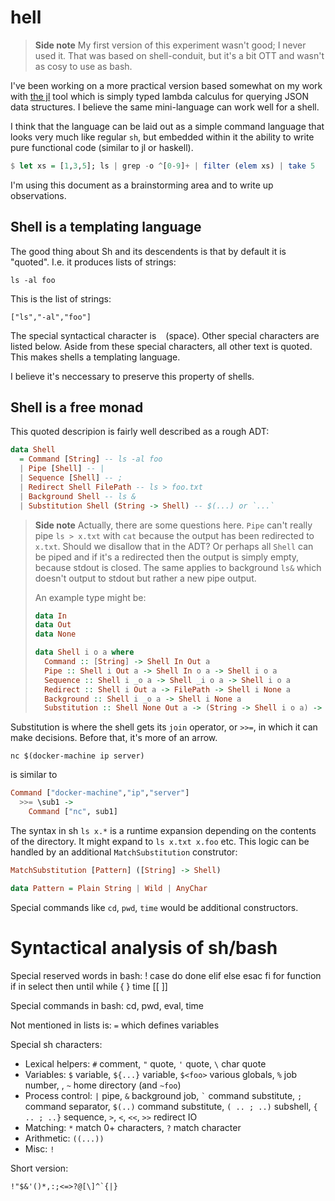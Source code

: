 # hell

> **Side note** My first version of this experiment wasn't good; I
never used it. That was based on shell-conduit, but it's a bit OTT and
wasn't as cosy to use as bash.

I've been working on a more practical version based somewhat on my
work with [the jl](https://github.com/chrisdone/jl) tool which is
simply typed lambda calculus for querying JSON data structures. I
believe the same mini-language can work well for a shell.

I think that the language can be laid out as a simple command
language that looks very much like regular `sh`, but embedded within
it the ability to write pure functional code (similar to jl or
haskell).

``` haskell
$ let xs = [1,3,5]; ls | grep -o ^[0-9]+ | filter (elem xs) | take 5
```

I'm using this document as a brainstorming area and to write up
observations.

## Shell is a templating language

The good thing about Sh and its descendents is that by default it is
"quoted". I.e. it produces lists of strings:

    ls -al foo

This is the list of strings:

    ["ls","-al","foo"]

The special syntactical character is ` ` (space). Other special
characters are listed below. Aside from
these special characters, all other text is quoted. This makes shells
a templating language.

I believe it's neccessary to preserve this property of shells.

## Shell is a free monad

This quoted descripion is fairly well described as a rough ADT:

``` haskell
data Shell
  = Command [String] -- ls -al foo
  | Pipe [Shell] -- |
  | Sequence [Shell] -- ;
  | Redirect Shell FilePath -- ls > foo.txt
  | Background Shell -- ls &
  | Substitution Shell (String -> Shell) -- $(...) or `...`
```

> **Side note** Actually, there are some questions here. `Pipe` can't really pipe
`ls > x.txt` with `cat` because the output has been redirected to
`x.txt`. Should we disallow that in the ADT? Or perhaps all `Shell`
can be piped and if it's a redirected then the output is simply empty,
because stdout is closed. The same applies to background `ls&` which
doesn't output to stdout but rather a new pipe output.
>
> An example type might be:
>
> ``` haskell
> data In
> data Out
> data None
>
> data Shell i o a where
>   Command :: [String] -> Shell In Out a
>   Pipe :: Shell i Out a -> Shell In o a -> Shell i o a
>   Sequence :: Shell i _o a -> Shell _i o a -> Shell i o a
>   Redirect :: Shell i Out a -> FilePath -> Shell i None a
>   Background :: Shell i _o a -> Shell i None a
>   Substitution :: Shell None Out a -> (String -> Shell i o a) -> Shell i o a
> ```
>

Substitution is where the shell gets its `join` operator, or `>>=`, in
which it can make decisions. Before that, it's more of an arrow.

``` shell
nc $(docker-machine ip server)
```

is similar to

``` haskell
Command ["docker-machine","ip","server"]
  >>= \sub1 ->
    Command ["nc", sub1]
```

The syntax in sh `ls x.*` is a runtime expansion depending on the
contents of the directory. It might expand to `ls x.txt x.foo`
etc. This logic can be handled by an additional `MatchSubstitution`
construtor:

``` haskell
MatchSubstitution [Pattern] ([String] -> Shell)

data Pattern = Plain String | Wild | AnyChar
```

Special commands like `cd`, `pwd`, `time` would be additional
constructors.

# Syntactical analysis of sh/bash

Special reserved words in bash: ! case  do done elif else esac fi for function if in select then until while { } time [[ ]]

Special commands in bash: cd, pwd, eval, time

Not mentioned in lists is: `=` which defines variables

Special sh characters:

* Lexical helpers: `#` comment,  `"` quote, `'` quote, <code>\\</code> char quote
* Variables: `$` variable, `${...}` variable, `$<foo>` various
  globals, `%` job number, , `~` home directory (and `~foo`)
* Process control: `|` pipe, `&` background job,  <code>\`</code> command substitute, `;` command separator, `$(..)` command substitute, `( .. ; ..)` subshell, `{ .. ; ..}` sequence, `>`, `<`, `<<`, `>>` redirect IO
* Matching: `*` match 0+ characters, `?` match character
* Arithmetic: `((...))`
* Misc: `!`

Short version:

    !"$&'()*,:;<=>?@[\]^`{|}
